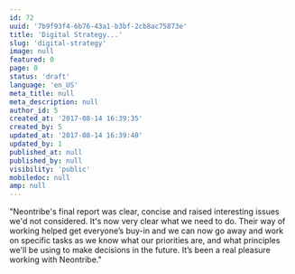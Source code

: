 ```yaml
---
id: 72
uuid: '7b9f93f4-6b76-43a1-b3bf-2cb8ac75873e'
title: 'Digital Strategy...'
slug: 'digital-strategy'
image: null
featured: 0
page: 0
status: 'draft'
language: 'en_US'
meta_title: null
meta_description: null
author_id: 5
created_at: '2017-08-14 16:39:35'
created_by: 5
updated_at: '2017-08-14 16:39:40'
updated_by: 1
published_at: null
published_by: null
visibility: 'public'
mobiledoc: null
amp: null
---
```


"Neontribe's final report was clear, concise and raised interesting issues we'd not considered. It's now very clear what we need to do. Their way of working helped get everyone’s buy-in and we can now go away and work on specific tasks as we know what our priorities are, and what principles we'll be using to make decisions in the future. It’s been a real pleasure working with Neontribe."
